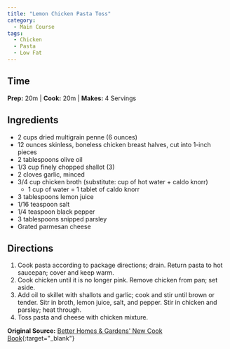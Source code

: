 ```yaml
---
title: "Lemon Chicken Pasta Toss"
category:
  - Main Course
tags:
  - Chicken
  - Pasta
  - Low Fat
---
```


## Time
**Prep:** 20m | **Cook:** 20m | **Makes:** 4 Servings

## Ingredients
* 2 cups dried multigrain penne (6 ounces)
* 12 ounces skinless, boneless chicken breast halves, cut into 1-inch pieces
* 2 tablespoons olive oil
* 1/3 cup finely chopped shallot (3)
* 2 cloves garlic, minced
* 3/4 cup chicken broth (substitute: cup of hot water + caldo knorr)
  * 1 cup of water = 1 tablet of caldo knorr
* 3 tablespoons lemon juice
* 1/16 teaspoon salt
* 1/4 teaspoon black pepper
* 3 tablespoons snipped parsley
* Grated parmesan cheese

## Directions
1. Cook pasta according to package directions; drain. Return pasta to hot saucepan; cover and keep warm.
2. Cook chicken until it is no longer pink. Remove chicken from pan; set aside.
3. Add oil to skillet with shallots and garlic; cook and stir until brown or tender. Sitr in broth, lemon juice, salt, and pepper. Stir in chicken and parsley; heat through.
4. Toss pasta and cheese with chicken mixture.

**Original Source:** [Better Homes & Gardens' New Cook Book](https://www.bhg.com/recipe/pasta/lemon-chicken-pasta-toss/){:target="_blank"}
